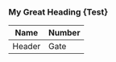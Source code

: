 ### My Great Heading {Test}

|Name|Number|
|----|------|
|Header|Gate|

[^1]: This is the footnote. 


